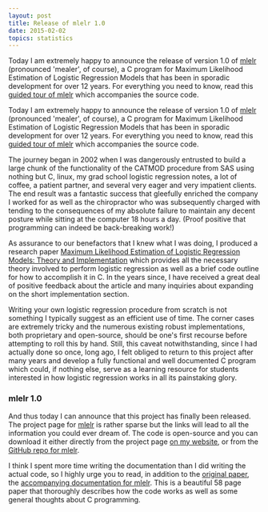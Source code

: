 ```yaml
---
layout: post
title: Release of mlelr 1.0
date: 2015-02-02
topics: statistics
---
```


Today I am extremely happy to announce the release of version 1.0 of [mlelr](/stat/mlelr.html) (pronounced 'mealer', of course), a C program for Maximum Likelihood Estimation of Logistic Regression Models that has been in sporadic development for over 12 years.  For everything you need to know, read this [guided tour of mlelr](http://czep.net/stat/mlelr_tour.pdf) which accompanies the source code.

<!--excerpt-->

Today I am extremely happy to announce the release of version 1.0 of [mlelr](/stat/mlelr.html) (pronounced 'mealer', of course), a C program for Maximum Likelihood Estimation of Logistic Regression Models that has been in sporadic development for over 12 years.  For everything you need to know, read this [guided tour of mlelr](http://czep.net/stat/mlelr_tour.pdf) which accompanies the source code.

The journey began in 2002 when I was dangerously entrusted to build a large chunk of the functionality of the CATMOD procedure from SAS using nothing but C, linux, my grad school logistic regression notes, a lot of coffee, a patient partner, and several very eager and very impatient clients.  The end result was a fantastic success that gleefully enriched the company I worked for as well as the chiropractor who was subsequently charged with tending to the consequences of my absolute failure to maintain any decent posture while sitting at the computer 18 hours a day.  (Proof positive that programming can indeed be back-breaking work!)

As assurance to our benefactors that I knew what I was doing, I produced a research paper [Maximum Likelihood Estimation of Logistic Regression Models: Theory and Implementation](/stat/mlelr.pdf) which provides all the necessary theory involved to perform logistic regression as well as a brief code outline for how to accomplish it in C.  In the years since, I have received a great deal of positive feedback about the article and many inquiries about expanding on the short implementation section.

Writing your own logistic regression procedure from scratch is not something I typically suggest as an efficient use of time.  The corner cases are extremely tricky and the numerous existing robust implementations, both proprietary and open-source, should be one's first recourse before attempting to roll this by hand.  Still, this caveat notwithstanding, since I had actually done so once, long ago, I felt obliged to return to this project after many years and develop a fully functional and well documented C program which could, if nothing else, serve as a learning resource for students interested in how logistic regression works in all its painstaking glory.

### mlelr 1.0

And thus today I can announce that this project has finally been released.  The project page for [mlelr](/stat/mlelr.html) is rather sparse but the links will lead to all the information you could ever dream of.  The code is open-source and you can download it either directly from the project page [on my website](http://czep.net/stat/mlelr-1.0.tgz), or from the [GitHub repo for mlelr](https://github.com/czep/mlelr).

I think I spent more time writing the documentation than I did writing the actual code, so I highly urge you to read, in addition to the [original paper](/stat/mlelr.pdf), the [accompanying documentation for mlelr](/stat/mlelr_tour.pdf).  This is a beautiful 58 page paper that thoroughly describes how the code works as well as some general thoughts about C programming.


